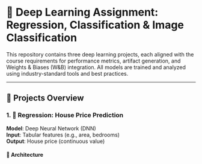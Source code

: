 # 🧠 Deep Learning Assignment: Regression, Classification & Image Classification

This repository contains three deep learning projects, each aligned with the course requirements for performance metrics, artifact generation, and Weights & Biases (W&B) integration. All models are trained and analyzed using industry-standard tools and best practices.

---

## 📂 Projects Overview

### 1. 🧪 Regression: House Price Prediction
**Model**: Deep Neural Network (DNN)  
**Input**: Tabular features (e.g., area, bedrooms)  
**Output**: House price (continuous value)

#### 🔧 Architecture

